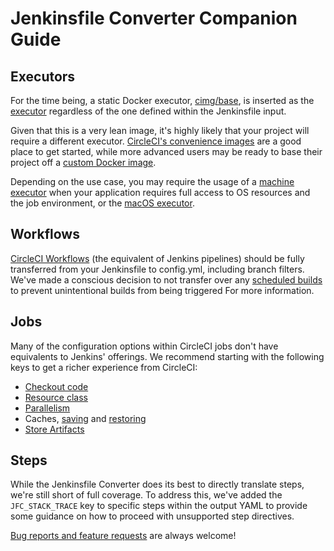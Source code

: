 # Jenkinsfile Converter Companion Guide

## Executors

For the time being, a static Docker executor, [cimg/base](https://github.com/CircleCI-Public/cimg-base), is inserted as the [executor](https://circleci.com/docs/reference-2-1/#executors) regardless of the one defined within the Jenkinsfile input.

Given that this is a very lean image, it's highly likely that your project will require a different executor. [CircleCI's convenience images](https://circleci.com/docs/2.0/circleci-images/) are a good place to get started, while more advanced users may be ready to base their project off a [custom Docker image](https://circleci.com/docs/2.0/custom-images/).

Depending on the use case, you may require the usage of a [machine executor](https://circleci.com/docs/2.0/executor-types/#using-machine) when your application requires full access to OS resources and the job environment, or the [macOS executor](https://circleci.com/docs/2.0/executor-types/#using-macos).

## Workflows

[CircleCI Workflows](https://circleci.com/docs/2.0/workflows/) (the equivalent of Jenkins pipelines) should be fully transferred from your Jenkinsfile to config.yml, including branch filters. We've made a conscious decision to not transfer over any [scheduled builds](https://circleci.com/docs/2.0/configuration-reference/#triggers) to prevent unintentional builds from being triggered For more information.

## Jobs

Many of the configuration options within CircleCI jobs don't have equivalents to Jenkins' offerings. We recommend starting with the following keys to get a richer experience from CircleCI:

- [Checkout code](https://circleci.com/docs/2.0/configuration-reference/#checkout)
- [Resource class](https://circleci.com/docs/2.0/configuration-reference/#resource_class)
- [Parallelism](https://circleci.com/docs/2.0/configuration-reference/#parallelism)
- Caches, [saving](https://circleci.com/docs/2.0/configuration-reference/#save_cache) and [restoring](https://circleci.com/docs/2.0/configuration-reference/#restore_cache)
- [Store Artifacts](https://circleci.com/docs/2.0/configuration-reference/#store_artifacts)

## Steps

While the Jenkinsfile Converter does its best to directly translate steps, we're still short of full coverage. To address this, we've added the `JFC_STACK_TRACE` key to specific steps within the output YAML to provide some guidance on how to proceed with unsupported step directives.

[Bug reports and feature requests](./.github/CONTRIBUTING.md) are always welcome!
